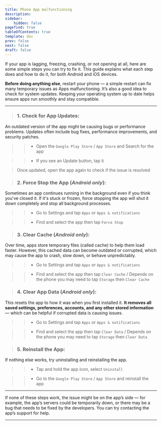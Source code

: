 ```yaml
---
title: Phone App malfunctioning
description:
sidebar:
    hidden: false
pagefind: true
tableOfContents: true
template: doc
prev: false
next: false
draft: false
---
```


If your app is lagging, freezing, crashing, or not opening at all, here are some simple steps you can try to fix it. This guide explains what each step does and how to do it, for both Android and iOS devices.

**Before doing anything else**, restart your phone — a simple restart can fix many temporary issues as Apps malfunctioning. It’s also a good idea to check for system updates. Keeping your operating system up to date helps ensure apps run smoothly and stay compatible.

---

> ### 1. Check for App Updates:
An outdated version of the app might be causing bugs or performance problems. Updates often include bug fixes, performance improvements, and security patches.

>> - Open the `Google Play Store` / `App Store` and Search for the app

>> - If you see an Update button, tap it

>Once updated, open the app again to check if the issue is resolved

> ### 2. Force Stop the App (*Android only*):
Sometimes an app continues running in the background even if you think you've closed it. If it's stuck or frozen, force stopping the app will shut it down completely and stop all background processes.

>> - Go to Settings and tap `Apps` or `Apps & notifications`

>> - Find and select the app then tap `Force Stop`

> ### 3. Clear Cache (*Android only*):
Over time, apps store temporary files (called cache) to help them load faster. However, this cached data can become outdated or corrupted, which may cause the app to crash, slow down, or behave unpredictably.

>> - Go to Settings and tap `Apps` or `Apps & notifications`

>> - Find and select the app then tap `Clear Cache` / Depends on the phone you may need to tap `Storage` then `Clear Cache`


> ### 4. Clear App Data (*Android only*):
This resets the app to how it was when you first installed it. **It removes all saved settings, preferences, accounts, and any other stored information** — which can be helpful if corrupted data is causing issues.

>> - Go to Settings and tap `Apps` or `Apps & notifications`

>> - Find and select the app then tap `Clear Data` / Depends on the phone you may need to tap `Storage` then `Clear Data`

> ### 5. Reinstall the App:
If nothing else works, try uninstalling and reinstalling the app.

>> - Tap and hold the app icon, select `Uninstall`

>> - Go to the `Google Play Store` / `App Store` and reinstall the app

---

If none of these steps work, the issue might be on the app’s side — for example, the app’s servers could be temporarily down, or there may be a bug that needs to be fixed by the developers. You can try contacting the app’s support for help.

---